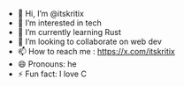 - 👋 Hi, I’m @itskritix
- 👀 I’m interested in tech
- 🌱 I’m currently learning Rust
- 💞️ I’m looking to collaborate on web dev
- 📫 How to reach me : https://x.com/itskritix
- 😄 Pronouns: he
- ⚡ Fun fact: I love C

